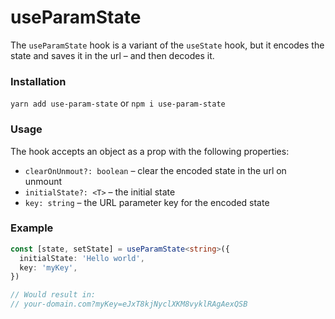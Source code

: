 # useParamState

The `useParamState` hook is a variant of the `useState` hook, but it encodes the state and saves it in the url – and then decodes it.

### Installation

`yarn add use-param-state` or `npm i use-param-state`


### Usage

The hook accepts an object as a prop with the following properties:

- `clearOnUnmout?: boolean` – clear the encoded state in the url on unmount
- `initialState?: <T>` – the initial state
- `key: string` – the URL parameter key for the encoded state

### Example

```ts
const [state, setState] = useParamState<string>({
  initialState: 'Hello world',
  key: 'myKey',
})

// Would result in:
// your-domain.com?myKey=eJxT8kjNyclXKM8vyklRAgAexQSB
```
